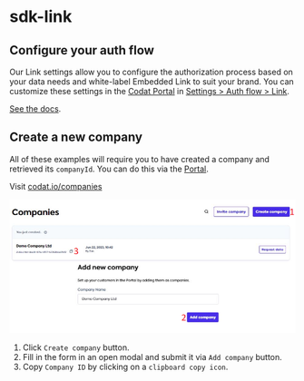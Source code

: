 # sdk-link
## Configure your auth flow

Our Link settings allow you to configure the authorization process based on your data needs and white-label Embedded Link to suit your brand. You can customize these settings in the [Codat Portal](https://app.codat.io/) in [Settings > Auth flow > Link](https://app.codat.io/settings/link-settings).

[See the docs](https://docs.codat.io/auth-flow/customize/customize-link).
<h2 id='create-company'>Create a new company</h2>

All of these examples will require you to have created a company and retrieved its `companyId`. You can do this via the [Portal](https://app.codat.io/).


Visit <a href="https://app.codat.io/companies" target="_blank">codat.io/companies</a>

![Create Company](./public/new-company.png "Create New Company")

1. Click `Create company` button.
2. Fill in the form in an open modal and submit it via `Add company` button.
3. Copy `Company ID` by clicking on a `clipboard copy icon`.

